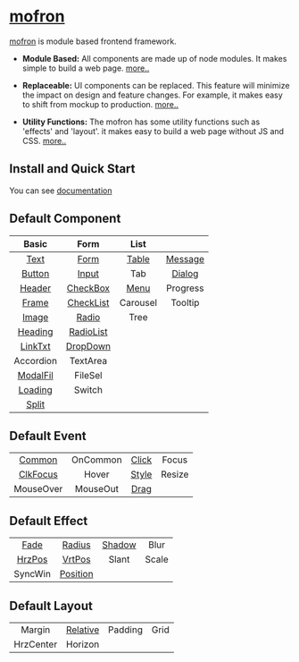 # [mofron](https://mofron.github.io/mofron/)

[mofron](https://mofron.github.io/mofron/) is module based frontend framework.<br>

* **Module Based:** All components are made up of node modules. It makes simple to build a web page.
[more..](https://www.slideshare.net/TariaSlide/module-based-147494845)

* **Replaceable:** UI components can be replaced. This feature will minimize the impact on design and feature changes. For example, it makes easy to shift from mockup to production. [more..](https://www.slideshare.net/TariaSlide/replaceable)

* **Utility Functions:** The mofron has some utility functions such as 'effects' and 'layout'. it makes easy to build a web page without JS and CSS. [more..](https://www.slideshare.net/TariaSlide/utility-functions)

## Install and Quick Start

You can see [documentation](https://mofron.github.io/mofron/docs.html)

## Default Component

| Basic | Form | List |  |
|:-:|:-:|:-:|:-:|
| [Text](https://github.com/mofron/mofron-comp-text.git) | [Form](https://github.com/mofron/mofron-comp-form) | [Table](https://github.com/mofron/mofron-comp-table) | [Message](https://github.com/mofron/mofron-comp-message) |
| [Button](https://github.com/mofron/mofron-comp-button.git) | [Input](https://github.com/mofron/mofron-comp-input) | Tab | [Dialog](https://github.com/mofron/mofron-comp-dialog.git) |
| [Header](https://github.com/mofron/mofron-comp-header) | [CheckBox](https://github.com/mofron/mofron-comp-checkbox) | [Menu](https://github.com/mofron/mofron-comp-menu) | Progress |
| [Frame](https://github.com/mofron/mofron-comp-frame.git) | [CheckList](https://github.com/mofron/mofron-comp-checklist.git) | Carousel |  Tooltip |
| [Image](https://github.com/mofron/mofron-comp-image.git)   | [Radio](https://github.com/mofron/mofron-comp-radio.git) | Tree |  |
|  [Heading](https://github.com/mofron/mofron-comp-heading.git)  | [RadioList](https://github.com/mofron/mofron-comp-radiolist.git) | |  |
|  [LinkTxt](https://github.com/mofron/mofron-comp-linktxt)   | [DropDown](https://github.com/mofron/mofron-comp-dropdown) | | |
| Accordion                                                   |  TextArea                                                   | | |
|  [ModalFil](https://github.com/mofron/mofron-comp-modalfil)  | FileSel                                                    | | |
|  [Loading](https://github.com/mofron/mofron-comp-loading)      | Switch                                                     | | |
| [Split](https://github.com/mofron/mofron-comp-split) |  | | |



## Default Event
|    |           |         |       |
|:--:|:---------:|:-------:|:-----:|
| [Common](https://github.com/mofron/mofron-event-common) |  OnCommon | [Click](https://github.com/mofron/mofron-event-click)  | Focus |
| [ClkFocus](https://github.com/mofron/mofron-event-clkfocus) | Hover     | [Style](https://github.com/mofron/mofron-event-style)  | Resize  |
| MouseOver | MouseOut  | [Drag](https://github.com/mofron/mofron-event-drag) |     |

## Default Effect
|        |        |         |       |
|:------:|:------:|:-------:|:-----:|
| [Fade](https://github.com/mofron/mofron-effect-fade.git) | [Radius](https://github.com/mofron/mofron-effect-radius.git) | [Shadow](https://github.com/mofron/mofron-effect-shadow.git)  | Blur  |
| [HrzPos](https://github.com/mofron/mofron-effect-hrzpos.git) | [VrtPos](https://github.com/mofron/mofron-effect-vrtpos.git) | Slant   | Scale |
|SyncWin | [Position](https://github.com/mofron/mofron-effect-position) |         |       |


## Default Layout

|        |        |         |       |
|:------:|:------:|:-------:|:-----:|
| Margin  | [Relative](https://github.com/mofron/mofron-layout-relative) | Padding | Grid  |
| HrzCenter | Horizon |         |       |
